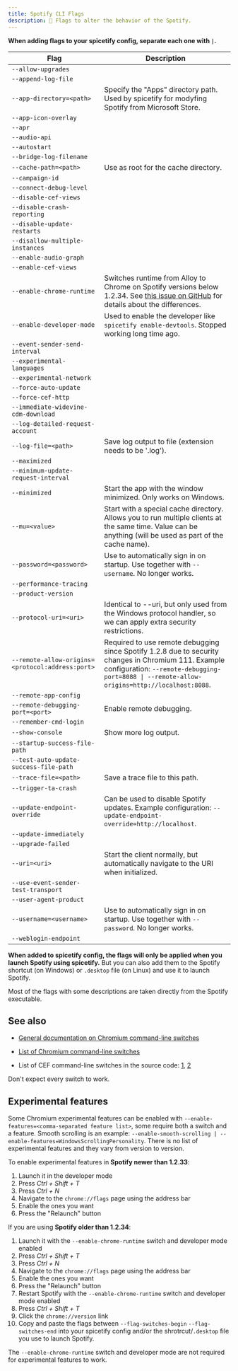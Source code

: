 ```yaml
---
title: Spotify CLI Flags
description: 🚩 Flags to alter the behavior of the Spotify.
---
```


**When adding flags to your spicetify config, separate each one with `|`.**

| Flag                                             | Description                                                                                                                                                                                          |
| ------------------------------------------------ | ---------------------------------------------------------------------------------------------------------------------------------------------------------------------------------------------------- |
| `--allow-upgrades`                               |                                                                                                                                                                                                      |
| `--append-log-file`                              |                                                                                                                                                                                                      |
| `--app-directory=<path>`                         | Specify the "Apps" directory path. Used by spicetify for modyfing Spotify from Microsoft Store.                                                                                                      |
| `--app-icon-overlay`                             |                                                                                                                                                                                                      |
| `--apr`                                          |                                                                                                                                                                                                      |
| `--audio-api`                                    |                                                                                                                                                                                                      |
| `--autostart`                                    |                                                                                                                                                                                                      |
| `--bridge-log-filename`                          |                                                                                                                                                                                                      |
| `--cache-path=<path>`                            | Use as root for the cache directory.                                                                                                                                                                 |
| `--campaign-id`                                  |                                                                                                                                                                                                      |
| `--connect-debug-level`                          |                                                                                                                                                                                                      |
| `--disable-cef-views`                            |                                                                                                                                                                                                      |
| `--disable-crash-reporting`                      |                                                                                                                                                                                                      |
| `--disable-update-restarts`                      |                                                                                                                                                                                                      |
| `--disallow-multiple-instances`                  |                                                                                                                                                                                                      |
| `--enable-audio-graph`                           |                                                                                                                                                                                                      |
| `--enable-cef-views`                             |                                                                                                                                                                                                      |
| `--enable-chrome-runtime`                        | Switches runtime from Alloy to Chrome on Spotify versions below 1.2.34. See [this issue on GitHub](https://github.com/chromiumembedded/cef/issues/3685) for details about the differences.           |
| `--enable-developer-mode`                        | Used to enable the developer like `spicetify enable-devtools`. Stopped working long time ago.                                                                                                        |
| `--event-sender-send-interval`                   |                                                                                                                                                                                                      |
| `--experimental-languages`                       |                                                                                                                                                                                                      |
| `--experimental-network`                         |                                                                                                                                                                                                      |
| `--force-auto-update`                            |                                                                                                                                                                                                      |
| `--force-cef-http`                               |                                                                                                                                                                                                      |
| `--immediate-widevine-cdm-download`              |                                                                                                                                                                                                      |
| `--log-detailed-request-account`                 |                                                                                                                                                                                                      |
| `--log-file=<path>`                              | Save log output to file (extension needs to be '.log').                                                                                                                                              |
| `--maximized`                                    |                                                                                                                                                                                                      |
| `--minimum-update-request-interval`              |                                                                                                                                                                                                      |
| `--minimized`                                    | Start the app with the window minimized. Only works on Windows.                                                                                                                                      |
| `--mu=<value>`                                   | Start with a special cache directory. Allows you to run multiple clients at the same time. Value can be anything (will be used as part of the cache name).                                           |
| `--password=<password>`                          | Use to automatically sign in on startup. Use together with `--username`. No longer works.                                                                                                            |
| `--performance-tracing`                          |                                                                                                                                                                                                      |
| `--product-version`                              |                                                                                                                                                                                                      |
| `--protocol-uri=<uri>`                           | Identical to --uri, but only used from the Windows protocol handler, so we can apply extra security restrictions.                                                                                    |
| `--remote-allow-origins=<protocol:address:port>` | Required to use remote debugging since Spotify 1.2.8 due to security changes in Chromium 111. Example configuration: `--remote-debugging-port=8088 \| --remote-allow-origins=http://localhost:8088`. |
| `--remote-app-config`                            |                                                                                                                                                                                                      |
| `--remote-debugging-port=<port>`                 | Enable remote debugging.                                                                                                                                                                             |
| `--remember-cmd-login`                           |                                                                                                                                                                                                      |
| `--show-console`                                 | Show more log output.                                                                                                                                                                                |
| `--startup-success-file-path`                    |                                                                                                                                                                                                      |
| `--test-auto-update-success-file-path`           |                                                                                                                                                                                                      |
| `--trace-file=<path>`                            | Save a trace file to this path.                                                                                                                                                                      |
| `--trigger-ta-crash`                             |                                                                                                                                                                                                      |
| `--update-endpoint-override`                     | Can be used to disable Spotify updates. Example configuration: `--update-endpoint-override=http://localhost`.                                                                                        |
| `--update-immediately`                           |                                                                                                                                                                                                      |
| `--upgrade-failed`                               |                                                                                                                                                                                                      |
| `--uri=<uri>`                                    | Start the client normally, but automatically navigate to the URI when initialized.                                                                                                                   |
| `--use-event-sender-test-transport`              |                                                                                                                                                                                                      |
| `--user-agent-product`                           |                                                                                                                                                                                                      |
| `--username=<username>`                          | Use to automatically sign in on startup. Use together with `--password`. No longer works.                                                                                                            |
| `--weblogin-endpoint`                            |                                                                                                                                                                                                      |

**When added to spicetify config, the flags will only be applied when you launch Spotify using spicetify.** But you can also add them to the Spotify shortcut (on Windows) or `.desktop` file (on Linux) and use it to launch Spotify.

Most of the flags with some descriptions are taken directly from the Spotify executable.

## See also

- [General documentation on Chromium command-line switches](https://www.chromium.org/developers/how-tos/run-chromium-with-flags)

- [List of Chromium command-line switches](https://peter.sh/experiments/chromium-command-line-switches)

- List of CEF command-line switches in the source code: [1](https://github.com/chromiumembedded/cef/blob/master/tests/shared/common/client_switches.cc), [2](https://github.com/chromiumembedded/cef/blob/master/libcef/common/cef_switches.cc)

Don't expect every switch to work.

## Experimental features

Some Chromium experimental features can be enabled with `--enable-features=<comma-separated feature list>`, some require both a switch and a feature. Smooth scrolling is an example: `--enable-smooth-scrolling | --enable-features=WindowsScrollingPersonality`.
There is no list of experimental features and they vary from version to version.

To enable experimental features in **Spotify newer than 1.2.33**:

1. Launch it in the developer mode
2. Press *Ctrl + Shift + T*
3. Press *Ctrl + N*
4. Navigate to the `chrome://flags` page using the address bar
5. Enable the ones you want
6. Press the "Relaunch" button

If you are using **Spotify older than 1.2.34**:

1. Launch it with the `--enable-chrome-runtime` switch and developer mode enabled
2. Press *Ctrl + Shift + T*
3. Press *Ctrl + N*
4. Navigate to the `chrome://flags` page using the address bar
5. Enable the ones you want
6. Press the "Relaunch" button
7. Restart Spotify with the `--enable-chrome-runtime` switch and developer mode enabled
8. Press *Ctrl + Shift + T*
9. Click the `chrome://version` link
10. Copy and paste the flags between `--flag-switches-begin` `--flag-switches-end` into your spicetify config and/or the shrotrcut/`.desktop` file you use to launch Spotify.

The `--enable-chrome-runtime` switch and developer mode are not required for experimental features to work.
